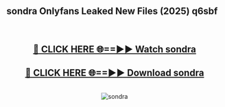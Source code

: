 <h2>sondra Onlyfans Leaked New Files (2025) q6sbf</h2>
<br>
<div align="center">
<h2><a href="https://mediafiles.top/sondra&ref=git" rel="nofollow">🔴 CLICK HERE 🌐==►► Watch sondra</a></h2>
<h2><a href="https://mediafiles.top/sondra&ref=git" rel="nofollow">🔴 CLICK HERE 🌐==►► Download sondra</a></h2>
<br>
<a href="https://mediafiles.top/sondra&ref=git" rel="nofollow" data-target="animated-image.originalLink"><img src="https://i.ibb.co.com/xMMVF88/686577567.gif" alt="sondra" style="max-width: 100%; display: inline-block;" data-target="animated-image.originalImage"></a>
</div>
<br>
<br>